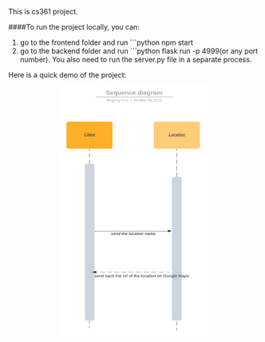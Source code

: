 This is cs361 project.

####To run the project locally, you can:
1) go to the frontend folder and run ```python npm start
2) go to the backend folder and run ```python flask run -p 4999(or any port number). You also need to run the server.py file in a separate process.

Here is a quick demo of the project:
<p align="center">
    <img src="https://github.com/bingyingchu/location-url-microservice/blob/main/SequenceDiagram.png" width="300" height="500">
<p>
